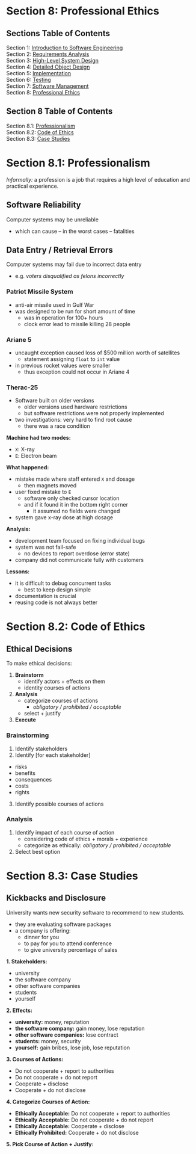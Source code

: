 # Section 8: Professional Ethics

## Sections Table of Contents

Section 1: [Introduction to Software Engineering](Section%201.md)<br>
Section 2: [Requirements Analysis](Section%202.md)<br>
Section 3: [High-Level System Design](Section%203.md)<br>
Section 4: [Detailed Object Design](Section%204.md)<br>
Section 5: [Implementation](Section%205.md)<br>
Section 6: [Testing](Section%206.md)<br>
Section 7: [Software Management](Section%207.md)<br>
Section 8: [Professional Ethics](Section%208.md)<br>

## Section 8 Table of Contents

Section 8.1: [Professionalism](#section-81-professionalism)<br>
Section 8.2: [Code of Ethics](#section-82-code-of-ethics)<br>
Section 8.3: [Case Studies](#section-83-case-studies)<br>

# Section 8.1: Professionalism

_Informally:_ a profession is a job that requires a high level of education and practical experience.

## Software Reliability

Computer systems may be unreliable
- which can cause – in the worst cases – fatalities

## Data Entry / Retrieval Errors

Computer systems may fail due to incorrect data entry
- e.g. _voters disqualified as felons incorrectly_

### Patriot Missile System

- anti-air missile used in Gulf War
- was designed to be run for short amount of time
  - was in operation for 100+ hours
  - clock error lead to missile killing 28 people

### Ariane 5

- uncaught exception caused loss of $500 million worth of satellites
  - statement assigning `float` to `int` value
- in previous rocket values were smaller
  - thus exception could not occur in Ariane 4

### Therac-25

- Software built on older versions
  - older versions used hardware restrictions
  - but software restrictions were not properly implemented
- two investigations: very hard to find root cause
  - there was a race condition

**Machine had two modes:**
- `X`: X-ray
- `E`: Electron beam

**What happened:**
- mistake made where staff entered `X` and dosage
  - then magnets moved
- user fixed mistake to `E`
  - software only checked cursor location
  - and if it found it in the bottom right corner
    - it assumed no fields were changed
- system gave x-ray dose at high dosage

**Analysis:**
- development team focused on fixing individual bugs
- system was not fail-safe
  - no devices to report overdose (error state)
- company did not communicate fully with customers

**Lessons:**
- it is difficult to debug concurrent tasks
  - best to keep design simple
- documentation is crucial
- reusing code is not always better

# Section 8.2: Code of Ethics

## Ethical Decisions

To make ethical decisions:
1. **Brainstorm**
    - identify actors + effects on them
    - identity courses of actions
2. **Analysis**
    - categorize courses of actions
      - _obligatory / prohibited / acceptable_
    - select + justify
3. **Execute**

### Brainstorming

1. Identify stakeholders
2. Identify [for each stakeholder]
  - risks
  - benefits
  - consequences
  - costs
  - rights
3. Identify possible courses of actions

### Analysis

1. Identify impact of each course of action
    - considering code of ethics + morals + experience
    - categorize as ethically: _obligatory / prohibited / acceptable_
2. Select best option

# Section 8.3: Case Studies

## Kickbacks and Disclosure

University wants new security software to recommend to new students.
- they are evaluating software packages
- a company is offering:
  - dinner for you
  - to pay for you to attend conference
  - to give university percentage of sales

**1. Stakeholders:**
- university
- the software company
- other software companies
- students
- yourself

**2. Effects:**
- **university:** money, reputation
- **the software company:** gain money, lose reputation
- **other software companies:** lose contract
- **students:** money, security
- **yourself:** gain bribes, lose job, lose reputation

**3. Courses of Actions:**
- Do not cooperate + report to authorities
- Do not cooperate + do not report
- Cooperate + disclose
- Cooperate + do not disclose

**4. Categorize Courses of Action:**
- **Ethically Acceptable:** Do not cooperate + report to authorities
- **Ethically Acceptable:** Do not cooperate + do not report
- **Ethically Acceptable:** Cooperate + disclose
- **Ethically Prohibited:** Cooperate + do not disclose

**5. Pick Course of Action + Justify:**